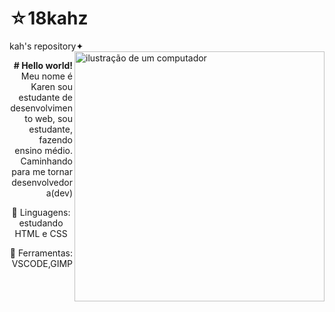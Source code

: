 # ☆18kahz
kah's repository✦
<img src="https://raw.githubusercontent.com/MicaelliMedeiros/micaellimedeiros/master/image/computer-illustration.png" alt="ilustração de um computador" min-width="400px" max-width="400px" width="400px" align="right">

<p align="right"> 
 <strong># Hello world!</strong> Meu nome é Karen sou estudante de desenvolvimento web, sou estudante, fazendo ensino médio. Caminhando para me tornar desenvolvedora(dev)
</p>

<p align="center">
  🐰 Linguagens: estudando HTML e CSS
</p>

<p align="right">
  💼 Ferramentas: VSCODE,GIMP
</p>
